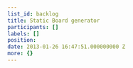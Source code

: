 ```yaml
---
list_id: backlog
title: Static Board generator
participants: []
labels: []
position: 
date: 2013-01-26 16:47:51.000000000 Z
more: {}
---
```


